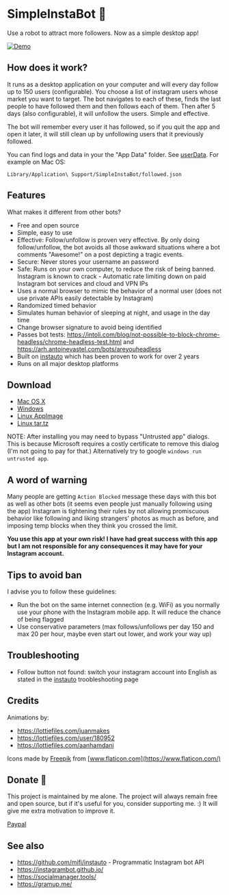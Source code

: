 # SimpleInstaBot 🤖

Use a robot to attract more followers. Now as a simple desktop app!

[![Demo](https://img.youtube.com/vi/xkjOozYU3aA/0.jpg)](https://www.youtube.com/watch?v=xkjOozYU3aA)

## How does it work?

It runs as a desktop application on your computer and will every day follow up to 150 users (configurable). You choose a list of instagram users whose market you want to target. The bot navigates to each of these, finds the last people to have followed them and then follows each of them. Then after 5 days (also configurable), it will unfollow the users. Simple and effective.

The bot will remember every user it has followed, so if you quit the app and open it later, it will still clean up by unfollowing users that it previously followed.

You can find logs and data in your the "App Data" folder. See [userData](https://www.electronjs.org/docs/api/app#appgetpathname). For example on Mac OS:
```
Library/Application\ Support/SimpleInstaBot/followed.json
```

## Features

What makes it different from other bots?

- Free and open source
- Simple, easy to use
- Effective: Follow/unfollow is proven very effective. By only doing follow/unfollow, the bot avoids all those awkward situations where a bot comments "Awesome!" on a post depicting a tragic events.
- Secure: Never stores your username an password
- Safe: Runs on your own computer, to reduce the risk of being banned. Instagram is known to crack - Automatic rate limiting
down on paid Instagram bot services and cloud and VPN IPs
- Uses a normal browser to mimic the behavior of a normal user (does not use private APIs easily detectable by Instagram)
- Randomized timed behavior
- Simulates human behavior of sleeping at night, and usage in the day time
- Change browser signature to avoid being identified
- Passes bot tests: https://intoli.com/blog/not-possible-to-block-chrome-headless/chrome-headless-test.html and https://arh.antoinevastel.com/bots/areyouheadless
- Built on [instauto](https://github.com/mifi/instauto) which has been proven to work for over 2 years
- Runs on all major desktop platforms

## Download

- [Mac OS X](https://github.com/mifi/SimpleInstaBot/releases/latest/download/SimpleInstaBot-mac.dmg)
- [Windows](https://github.com/mifi/SimpleInstaBot/releases/latest/download/SimpleInstaBot-win.exe)
- [Linux AppImage](https://github.com/mifi/SimpleInstaBot/releases/latest/download/SimpleInstaBot-linux.AppImage)
- [Linux tar.tz](https://github.com/mifi/SimpleInstaBot/releases/latest/download/SimpleInstaBot-linux.tar.bz2)

NOTE: After installing you may need to bypass "Untrusted app" dialogs. This is because Microsoft requires a costly certificate to remove this dialog (I'm not going to pay for that.) Alternatively try to google `windows run untrusted app`.

## A word of warning

Many people are getting `Action Blocked` message these days with this bot as well as other bots (it seems even people just manually following using the app) Instagram is tightening their rules by not allowing promiscuous behavior like following and liking strangers' photos as much as before, and imposing temp blocks when they think you crossed the limit.

**You use this app at your own risk! I have had great success with this app but I am not responsible for any consequences it may have for your Instagram account.**

## Tips to avoid ban

I advise you to follow these guidelines:

- Run the bot on the same internet connection (e.g. WiFi) as you normally use your phone with the Instagram mobile app. It will reduce the chance of being flagged
- Use conservative parameters (max follows/unfollows per day 150 and max 20 per hour, maybe even start out lower, and work your way up)

## Troubleshooting

 - Follow button not found: switch your instagram account into English as stated in the [instauto](https://www.npmjs.com/package/instauto) troobleshooting page

## Credits

Animations by:
- https://lottiefiles.com/juanmakes
- https://lottiefiles.com/user/180952
- https://lottiefiles.com/aanhamdani

Icons made by [Freepik](https://www.flaticon.com/authors/freepik) from [www.flaticon.com](https://www.flaticon.com/)

## Donate 🙈

This project is maintained by me alone. The project will always remain free and open source, but if it's useful for you, consider supporting me. :) It will give me extra motivation to improve it.

[Paypal](https://paypal.me/mifino)

## See also
- https://github.com/mifi/instauto - Programmatic Instagram bot API
- https://instagrambot.github.io/
- https://socialmanager.tools/
- https://gramup.me/
